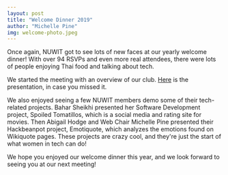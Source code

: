 ```yaml
---
layout: post
title: "Welcome Dinner 2019"
author: "Michelle Pine"
img: welcome-photo.jpeg
---
```


Once again, NUWIT got to see lots of new faces at our yearly welcome dinner! With over 94 RSVPs and even more real attendees, there were lots of people enjoying Thai food and talking about tech. 

We started the meeting with an overview of our club. [Here](https://docs.google.com/presentation/d/1LK_0PHu2SQ0MEOAUO103Z4qjQ_75i7V0XwU-YdLpVC4/edit?usp=sharing) is the presentation, in case you missed it. 

We also enjoyed seeing a few NUWIT members demo some of their tech-related projects. Bahar Sheikhi presented her Software Development project, Spoiled Tomatillos, which is a social media and rating site for movies. Then Abigail Hodge and Web Chair Michelle Pine  presented their Hackbeanpot project, Emotiquote, which analyzes the emotions found on Wikiquote pages. These projects are crazy cool, and they're just the start of what women in tech can do!

We hope you enjoyed our welcome dinner this year, and we look forward to seeing you at our next meeting! 
